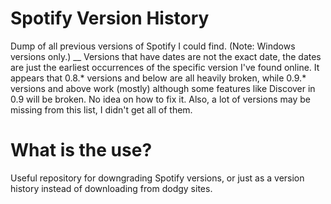 # Spotify Version History
Dump of all previous versions of Spotify I could find. (Note: Windows versions only.) __
Versions that have dates are not the exact date, the dates are just the earliest occurrences of the specific version I've found online.
It appears that 0.8.* versions and below are all heavily broken, while 0.9.* versions and above work (mostly) although some features like Discover in 0.9 will be broken. No idea on how to fix it. Also, a lot of versions may be missing from this list, I didn't get all of them.

# What is the use?
Useful repository for downgrading Spotify versions, or just as a version history instead of downloading from dodgy sites.
